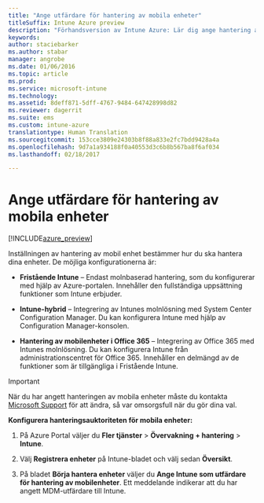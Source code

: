 ```yaml
---
title: "Ange utfärdare för hantering av mobila enheter"
titleSuffix: Intune Azure preview
description: "Förhandsversion av Intune Azure: Lär dig ange hantering av mobila enheter i Intune. "
keywords: 
author: staciebarker
ms.author: stabar
manager: angrobe
ms.date: 01/06/2016
ms.topic: article
ms.prod: 
ms.service: microsoft-intune
ms.technology: 
ms.assetid: 8deff871-5dff-4767-9484-647428998d82
ms.reviewer: dagerrit
ms.suite: ems
ms.custom: intune-azure
translationtype: Human Translation
ms.sourcegitcommit: 153cce3809e24303b8f88a833e2fc7bdd9428a4a
ms.openlocfilehash: 9d7a1a934188f0a40553d3c6b8b567ba8f6af034
ms.lasthandoff: 02/18/2017

---
```


# <a name="set-the-mobile-device-management-authority"></a>Ange utfärdare för hantering av mobila enheter 

[!INCLUDE[azure_preview](../includes/azure_preview.md)]

Inställningen av hantering av mobil enhet bestämmer hur du ska hantera dina enheter. De möjliga konfigurationerna är:

- **Fristående Intune** – Endast molnbaserad hantering, som du konfigurerar med hjälp av Azure-portalen. Innehåller den fullständiga uppsättning funktioner som Intune erbjuder.

- **Intune-hybrid** – Integrering av Intunes molnlösning med System Center Configuration Manager. Du kan konfigurera Intune med hjälp av Configuration Manager-konsolen.

- **Hantering av mobilenheter i Office 365** – Integrering av Office 365 med Intunes molnlösning. Du kan konfigurera Intune från administrationscentret för Office 365. Innehåller en delmängd av de funktioner som är tillgängliga i Fristående Intune.

>[!IMPORTANT]
>När du har angett hanteringen av mobila enheter måste du kontakta [Microsoft Support](https://docs.microsoft.com/intune/troubleshoot/how-to-get-support-for-microsoft-intune) för att ändra, så var omsorgsfull när du gör dina val.

**Konfigurera hanteringsauktoriteten för mobila enheter:**

1. På Azure Portal väljer du **Fler tjänster** > **Övervakning + hantering** > **Intune**.

2. Välj **Registrera enheter** på Intune-bladet och välj sedan **Översikt**.

3. På bladet **Börja hantera enheter** väljer du **Ange Intune som utfärdare för hantering av mobilenheter**. Ett meddelande indikerar att du har angett MDM-utfärdare till Intune.

